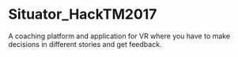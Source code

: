 # Situator_HackTM2017
A coaching platform and application for VR where you have to make decisions in different stories and get feedback.
